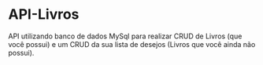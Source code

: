 # API-Livros

API utilizando banco de dados MySql para realizar CRUD de Livros (que você possui) e um CRUD da sua lista de desejos (Livros que você ainda não possui).